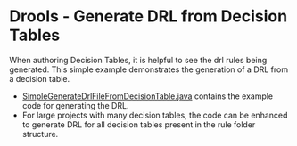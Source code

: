 # Drools - Generate DRL from Decision Tables

When authoring Decision Tables, it is helpful to see the drl rules being generated.  This simple example demonstrates the generation of a DRL from a decision table.

* [SimpleGenerateDrlFileFromDecisionTable.java]() contains the example code for generating the DRL.
* For large projects with many decision tables, the code can be enhanced to generate DRL for all decision tables present in the rule folder structure. 
